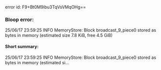 error id: F9+Bt0M9ibu3TqVsVMqOHg==
### Bloop error:

25/06/17 23:59:25 INFO MemoryStore: Block broadcast_9_piece0 stored as bytes in memory (estimated size 7.8 KiB, free 4.5 GiB)
#### Short summary: 

25/06/17 23:59:25 INFO MemoryStore: Block broadcast_9_piece0 stored as bytes in memory (estimated si...